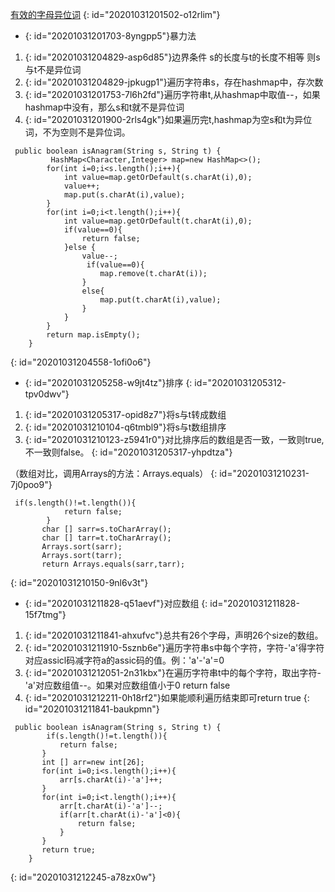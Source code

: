 [有效的字母异位词](https://leetcode-cn.com/problems/valid-anagram/)
{: id="20201031201502-o12rlim"}

* {: id="20201031201703-8yngpp5"}暴力法

1. {: id="20201031204829-asp6d85"}边界条件 s的长度与t的长度不相等 则s与t不是异位词
1. {: id="20201031204829-jpkugp1"}遍历字符串s，存在hashmap中，存次数
1. {: id="20201031201753-7l6h2fd"}遍历字符串t,从hashmap中取值--，如果hashmap中没有，那么s和t就不是异位词
1. {: id="20201031201900-2rls4gk"}如果遍历完t,hashmap为空s和t为异位词，不为空则不是异位词。

```
 public boolean isAnagram(String s, String t) {
         HashMap<Character,Integer> map=new HashMap<>();
        for(int i=0;i<s.length();i++){
            int value=map.getOrDefault(s.charAt(i),0);
            value++;
            map.put(s.charAt(i),value);
        }
        for(int i=0;i<t.length();i++){
            int value=map.getOrDefault(t.charAt(i),0);
            if(value==0){
                return false;
            }else {
                value--;
                 if(value==0){
                    map.remove(t.charAt(i));
                }
                else{
                    map.put(t.charAt(i),value);
                }
            }
        }
        return map.isEmpty();
    }
```
{: id="20201031204558-1ofi0o6"}

* {: id="20201031205258-w9jt4tz"}排序
{: id="20201031205312-tpv0dwv"}

1. {: id="20201031205317-opid8z7"}将s与t转成数组
2. {: id="20201031210104-q6tmbl9"}将s与t数组排序
3. {: id="20201031210123-z5941r0"}对比排序后的数组是否一致，一致则true,不一致则false。
{: id="20201031205317-yhpdtza"}

（数组对比，调用Arrays的方法：Arrays.equals）
{: id="20201031210231-7j0poo9"}

```
 if(s.length()!=t.length()){
            return false;
        }
       char [] sarr=s.toCharArray();
       char [] tarr=t.toCharArray();
       Arrays.sort(sarr);
       Arrays.sort(tarr);
       return Arrays.equals(sarr,tarr);
```
{: id="20201031210150-9nl6v3t"}

* {: id="20201031211828-q51aevf"}对应数组
{: id="20201031211828-15f7tmg"}

1. {: id="20201031211841-ahxufvc"}总共有26个字母，声明26个size的数组。
2. {: id="20201031211910-5sznb6e"}遍历字符串s中每个字符，字符-'a'得字符对应assicl码减字符a的assic码的值。例：'a'-'a'=0
3. {: id="20201031212051-2n31kbx"}在遍历字符串t中的每个字符，取出字符-'a'对应数组值--。如果对应数组值小于0 return false
4. {: id="20201031212211-0h18rf2"}如果能顺利遍历结束即可return true
{: id="20201031211841-baukpmn"}

```
 public boolean isAnagram(String s, String t) {
        if(s.length()!=t.length()){
           return false;
       }
       int [] arr=new int[26];
       for(int i=0;i<s.length();i++){
           arr[s.charAt(i)-'a']++;
       }
       for(int i=0;i<t.length();i++){
           arr[t.charAt(i)-'a']--;
           if(arr[t.charAt(i)-'a']<0){
               return false;
           }
       }
       return true;
    }
```
{: id="20201031212245-a78zx0w"}
